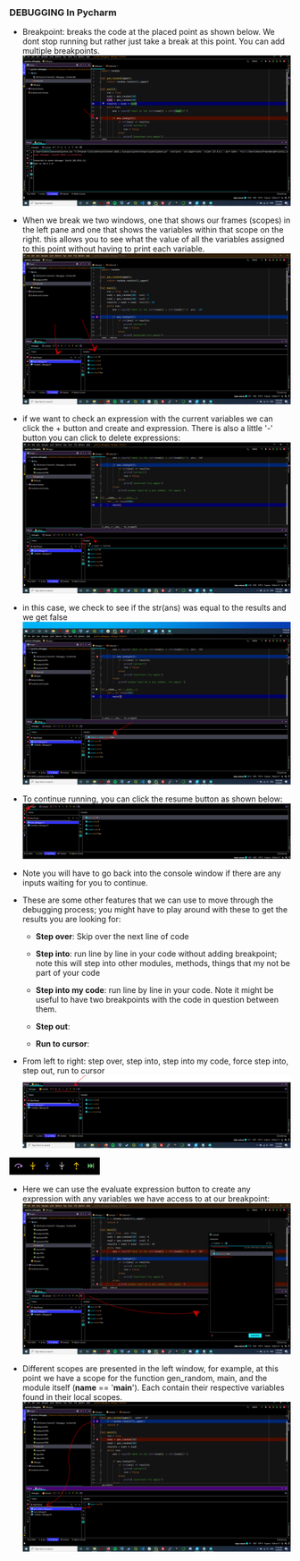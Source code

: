 ### DEBUGGING In Pycharm ###

- Breakpoint: breaks the code at the placed point as shown below. We dont
stop running but rather just take a break at this point. You can add multiple
breakpoints. 
![alt text](breakpoint.PNG)

- When we break we two windows, one that shows our frames (scopes) in the left pane and one that 
shows the variables within that scope on the right. this allows you to see what the value
of all the variables assigned to this point without having to print each variable. 
![alt text](breakpoint2.PNG)

- if we want to check an expression with the current variables we can click the + button
and create and expression. There is also a little '-' button you can click to delete expressions:
![alt text](expression.PNG)

- in this case, we check to see if the str(ans) was equal to the results and we get false
![alt text](expression2.PNG)

- To continue running, you can click the resume button as shown below:
![alt text](resume.PNG)
- Note you will have to go back into the console window if there are
any inputs waiting for you to continue. 

- These are some other features that we can use to move through the
debugging process; you might have to play around with these to get 
the results you are looking for: 

    - **Step over**: Skip over the next line of code
    
    - **Step into**: run line by line in your code without adding breakpoint; note this will
    step into other modules, methods, things that my not be part of your code
    
    - **Step into my code**: run line by line in your code. Note it might be useful to have two 
    breakpoints with the code in question between them. 
    
    - **Step out**:
   
    - **Run to cursor**:

- From left to right: step over, step into, step into my code, 
force step into, step out, run to cursor
![alt text](steps.PNG)

![alt text](steps2.PNG)

- Here we can use the evaluate expression button to create any expression with any variables we have access to 
at our breakpoint: 
![alt text](expression3.PNG)

- Different scopes are presented in the left window, for example, at this point
we have a scope for the function gen_random, main, and the module itself (__name__ == '__main__'). 
Each contain their respective variables found in their local scopes.
![alt text](frames.PNG)